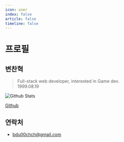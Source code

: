 ```yaml
---
icon: user
index: false
article: false
timeline: false
---
```


# 프로필

## 변찬혁

> Full-stack web developer, interested in Game dev.  
> 1999.08.19

![Github Stats](https://github-readme-stats-sigma-five.vercel.app/api?username=Bisue&show_icons=true&theme=dark&count_private=true)

[Github](https://github.com/Bisue)

## 연락처

- bdu00chch@gmail.com

